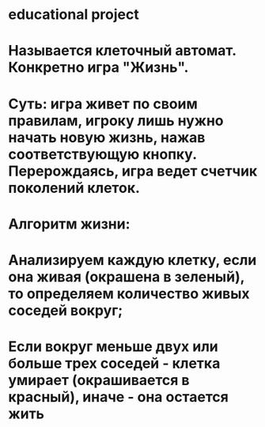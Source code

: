 # educational project
# Называется клеточный автомат. Конкретно игра "Жизнь".
# Суть: игра живет по своим правилам, игроку лишь нужно начать новую жизнь, нажав соответствующую кнопку. Перерождаясь, игра ведет счетчик поколений клеток.
# Алгоритм жизни:
#   Анализируем каждую клетку, если она живая (окрашена в зеленый), то определяем количество живых соседей вокруг;
#   Если вокруг меньше двух или больше трех соседей - клетка умирает (окрашивается в красный), иначе - она остается жить
